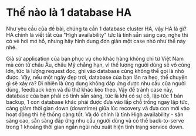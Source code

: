 
# Thế nào là 1 database HA
  Như yêu cầu của đề bài, chúng ta cần 1 database cluster HA, vậy HA là  gì? HA chính là viết tắt của "High availability" tức là tính sẵn sàng cao, nghe thì có vẻ hơi mơ hồ, nhưng hãy hình dung đơn giản một case nhỏ như thế này nhé.

  Giả sử application của bạn phục vụ cho khác hàng không chỉ từ Việt Nam mà còn từ châu Âu, châu Mỹ chẳng hạn, vì thế lượng người dùng sẽ vô cùng lớn, tức là lượng request đọc, ghi vào database cũng không thể gọi là nhỏ được. Vậy, nếu một ngày đẹp trời, database của bạn lăn ra hẹo, thế chuyện gì sẽ xảy ra? Dĩ nhiên là ứng dụng không đáp ứng được nhu cầu của người dùng, feedback kém và đủ thứ khác kéo theo. Vậy để tránh case này, database của bạn phải có tính sẵn sàng, tức là khi có sự cố, lập tức 1 bản backup, 1 con database khác phải được đưa vào lấp chỗ trống ngay lập tức, càng giảm thời gian down (downtime) giữa lúc recovery và đưa con mới vào hoạt động thì hệ thống càng tốt. Và đó chính là tính High availability - sãn sàng cao, sẵn sàng đáp ứng nhu cầu người dùng và có thể back-to-serve trong 1 khoảng thời gian ngắn ngủi nếu xuất hiện tình trạng service down.

  